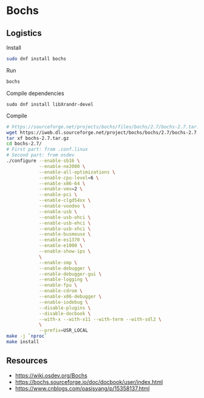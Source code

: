 # Bochs

## Logistics

Install
```sh
sudo dnf install bochs
```

Run
```sh
bochs
```

Compile dependencies
```
sudo dnf install libXrandr-devel
```

Compile
```sh
# https://sourceforge.net/projects/bochs/files/bochs/2.7/bochs-2.7.tar.gz/download
wget https://iweb.dl.sourceforge.net/project/bochs/bochs/2.7/bochs-2.7.tar.gz
tar xf bochs-2.7.tar.gz
cd bochs-2.7/
# First part: from .conf.linux
# Second part: from osdev
./configure --enable-sb16 \
            --enable-ne2000 \
            --enable-all-optimizations \
            --enable-cpu-level=6 \
            --enable-x86-64 \
            --enable-vmx=2 \
            --enable-pci \
            --enable-clgd54xx \
            --enable-voodoo \
            --enable-usb \
            --enable-usb-ohci \
            --enable-usb-ehci \
            --enable-usb-xhci \
            --enable-busmouse \
            --enable-es1370 \
            --enable-e1000 \
            --enable-show-ips \
            \
            --enable-smp \
            --enable-debugger \
            --enable-debugger-gui \
            --enable-logging \
            --enable-fpu \
            --enable-cdrom \
            --enable-x86-debugger \
            --enable-iodebug \
            --disable-plugins \
            --disable-docbook \
            --with-x --with-x11 --with-term --with-sdl2 \
            \
            --prefix=USR_LOCAL
make -j `nproc`
make install
```

## Resources
* <https://wiki.osdev.org/Bochs>
* <https://bochs.sourceforge.io/doc/docbook/user/index.html>
* <https://www.cnblogs.com/oasisyang/p/15358137.html>

